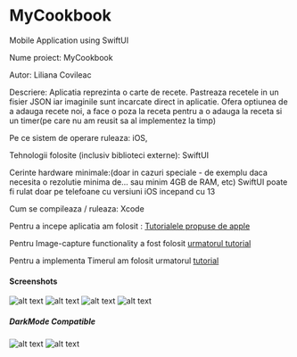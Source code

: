 # MyCookbook
Mobile Application using SwiftUI


Nume proiect: MyCookbook

Autor: Liliana Covileac

Descriere: Aplicatia reprezinta o carte de recete. Pastreaza recetele in un fisier JSON iar imaginile sunt incarcate direct in aplicatie. Ofera optiunea de a adauga recete noi, a face o poza la receta pentru a o adauga la receta si un timer(pe care nu am reusit sa al implementez la timp) 

Pe ce sistem de operare ruleaza: iOS, 

Tehnologii folosite (inclusiv biblioteci externe): SwiftUI

Cerinte hardware minimale:(doar in cazuri speciale - de exemplu daca necesita o rezolutie minima de... sau minim 4GB de RAM, etc) SwiftUI poate fi rulat doar pe telefoane cu versiuni iOS incepand cu 13

Cum se compileaza / ruleaza: Xcode


Pentru a incepe aplicatia am folosit : [Tutorialele propuse de apple](https://developer.apple.com/tutorials/swiftui/composing-complex-interfaces)

Pentru Image-capture functionality  a fost folosit [urmatorul tutorial](https://www.iosapptemplates.com/blog/swiftui/photo-camera-swiftui )

Pentru a implementa Timerul am folosit urmatorul [tutorial](https://medium.com/better-programming/make-a-simple-countdown-with-timer-and-swiftui-3ce355b54986)

#### Screenshots

![alt text](https://github.com/lilicovileac/MyCookbook/blob/master/IMG_6539.PNG) ![alt text](https://github.com/lilicovileac/MyCookbook/blob/master/IMG_6540.PNG) ![alt text](https://github.com/lilicovileac/MyCookbook/blob/master/IMG_6538.PNG)
![alt text](https://github.com/lilicovileac/MyCookbook/blob/master/IMG_6557.PNG)

##### DarkMode Compatible

![alt text](https://github.com/lilicovileac/MyCookbook/blob/master/IMG_6555.PNG) ![alt text](https://github.com/lilicovileac/MyCookbook/blob/master/IMG_6556.PNG) 

